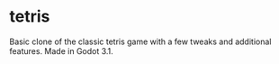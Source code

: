# tetris
Basic clone of the classic tetris game with a few tweaks and additional features. Made in Godot 3.1.

